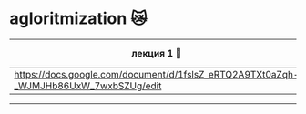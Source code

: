 # agloritmization 😿
| лекция 1 🥒 | лекция 2 🥒 |
| ------- | :--------: |
| https://docs.google.com/document/d/1fslsZ_eRTQ2A9TXt0aZqh-_WJMJHb86UxW_7wxbSZUg/edit |
-----
